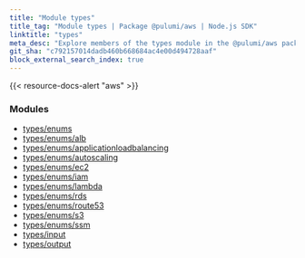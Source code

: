 ```yaml
---
title: "Module types"
title_tag: "Module types | Package @pulumi/aws | Node.js SDK"
linktitle: "types"
meta_desc: "Explore members of the types module in the @pulumi/aws package."
git_sha: "c792157014dadb460b668684ac4e00d494728aaf"
block_external_search_index: true
---
```


<!-- WARNING: this page was generated by a tool. Do not edit it by hand. -->
<!-- To change it, please see https://github.com/pulumi/docs/tree/master/tools/tscdocgen. -->

{{< resource-docs-alert "aws" >}}


<h3>Modules</h3>
<ul class="api">
    <li><a href="enums/"><span class="symbol module"></span>types/enums</a></li>
    <li><a href="enums/alb/"><span class="symbol module"></span>types/enums/alb</a></li>
    <li><a href="enums/applicationloadbalancing/"><span class="symbol module"></span>types/enums/applicationloadbalancing</a></li>
    <li><a href="enums/autoscaling/"><span class="symbol module"></span>types/enums/autoscaling</a></li>
    <li><a href="enums/ec2/"><span class="symbol module"></span>types/enums/ec2</a></li>
    <li><a href="enums/iam/"><span class="symbol module"></span>types/enums/iam</a></li>
    <li><a href="enums/lambda/"><span class="symbol module"></span>types/enums/lambda</a></li>
    <li><a href="enums/rds/"><span class="symbol module"></span>types/enums/rds</a></li>
    <li><a href="enums/route53/"><span class="symbol module"></span>types/enums/route53</a></li>
    <li><a href="enums/s3/"><span class="symbol module"></span>types/enums/s3</a></li>
    <li><a href="enums/ssm/"><span class="symbol module"></span>types/enums/ssm</a></li>
    <li><a href="input/"><span class="symbol module"></span>types/input</a></li>
    <li><a href="output/"><span class="symbol module"></span>types/output</a></li>
</ul>








